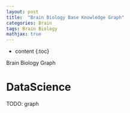 ```yaml
---
layout: post
title:  "Brain Biology Base Knowledge Graph"
categories: Brain
tags: Brain Biology
mathjax: true
---
```

* content
{:toc}

Brain Biology Graph




# DataScience

TODO: graph